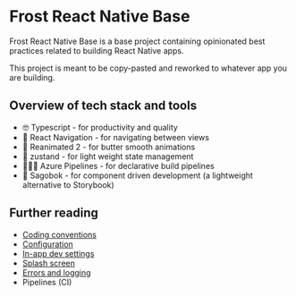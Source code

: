 # Frost React Native Base

Frost React Native Base is a base project containing opinionated best practices related to building React Native apps.

This project is meant to be copy-pasted and reworked to whatever app you are building.

## Overview of tech stack and tools

- 🤓 Typescript - for productivity and quality
- 🔁 React Navigation - for navigating between views
- 🎥 Reanimated 2 - for butter smooth animations
- 🥡 zustand - for light weight state management
- 👷🏻‍♂️ Azure Pipelines - for declarative build pipelines
- 📖 Sagobok - for component driven development (a lightweight alternative to Storybook)

## Further reading

- [Coding conventions](./coding-conventions.md)
- [Configuration](./config.md)
- [In-app dev settings](./dev-settings.md)
- [Splash screen](./splash.md)
- [Errors and logging](./errors-and-logging.md)
- Pipelines (CI)

